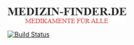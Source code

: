 ![](src/main/resources/static/images/logo1.png)

[![Build Status](https://travis-ci.org/Pikolu/Pharmacy.svg?branch=master)](https://travis-ci.org/Pikolu/Pharmacy)

